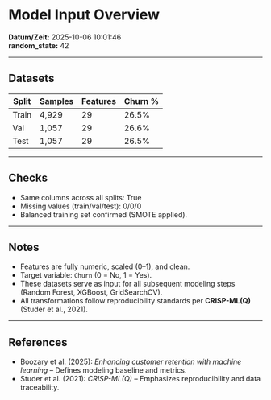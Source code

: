 # Model Input Overview

**Datum/Zeit:** 2025-10-06 10:01:46  
**random_state:** 42  

---

## Datasets

| Split | Samples | Features | Churn % |
|-------|----------|-----------|----------|
| Train | 4,929 | 29 | 26.5% |
| Val | 1,057 | 29 | 26.6% |
| Test | 1,057 | 29 | 26.5% |

---

## Checks

- Same columns across all splits: True
- Missing values (train/val/test): 0/0/0
- Balanced training set confirmed (SMOTE applied).

---

## Notes

- Features are fully numeric, scaled (0–1), and clean.
- Target variable: `Churn` (0 = No, 1 = Yes).
- These datasets serve as input for all subsequent modeling steps (Random Forest, XGBoost, GridSearchCV).
- All transformations follow reproducibility standards per **CRISP-ML(Q)** (Studer et al., 2021).

---

## References

- Boozary et al. (2025): *Enhancing customer retention with machine learning* – Defines modeling baseline and metrics.  
- Studer et al. (2021): *CRISP-ML(Q)* – Emphasizes reproducibility and data traceability.
